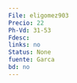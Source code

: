 ```yaml
---
File: eligomez903
Precio: 22
Ph-Vd: 31-53
Fdesc: 
links: no
Status: None
fuente: Garca
bd: no
---
```

